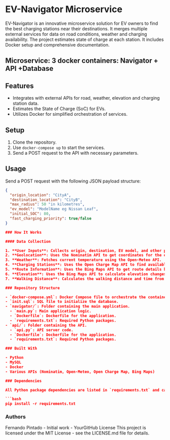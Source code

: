 # EV-Navigator Microservice
EV-Navigator is an innovative microservice solution for EV owners to find the best charging stations near their destinations. It merges multiple external services for data on road conditions, weather and charging availability. The project estimates state of charge at each station. It includes Docker setup and comprehensive documentation.

## Microservice: 3 docker containers: Navigator + API +Database

## Features

- Integrates with external APIs for road, weather, elevation and charging station data.
- Estimates the State of Charge (SoC) for EVs.
- Utilizes Docker for simplified orchestration of services.

## Setup
1. Clone the repository.
2. Use `docker-compose up` to start the services.
3. Send a POST request to the API with necessary parameters.

## Usage
Send a POST request with the following JSON payload structure:
```json
{
  "origin_location": "CityA",
  "destination_location": "CityB",
  "max_radius": 50 "in kilometres",
  "ev_model": "ModelName eg Nissan Leaf",
  "initial_SOC": 80,
  "fast_charging_priority": true/false
}

### How It Works

#### Data Collection

1. **User Inputs**: Collects origin, destination, EV model, and other parameters.
2. **Geolocation**: Uses the Nominatim API to get coordinates for the entered locations.
3. **Weather**: Fetches current temperature using the Open-Meteo API.
4. **Charging Stations**: Uses the Open Charge Map API to find available charging stations within a specified radius.
5. **Route Information**: Uses the Bing Maps API to get route details between the origin and each charging station.
6. **Elevation**: Uses the Bing Maps API to calculate elevation changes along the route.
7. **Walking Distance**: Calculates the walking distance and time from each station to the destination.

### Repository Structure

- `docker-compose.yml`: Docker Compose file to orchestrate the containers.
- `init.sql`: SQL file to initialize the database.
- `navigator/`: Folder containing the main application.
  - `main.py`: Main application logic.
  - `Dockerfile`: Dockerfile for the application.
  - `requirements.txt`: Required Python packages.
- `api/`: Folder containing the API.
  - `api.py`: API server code.
  - `Dockerfile`: Dockerfile for the application.
  - `requirements.txt`: Required Python packages.

### Built With

- Python
- MySQL
- Docker
- Various APIs (Nominatim, Open-Meteo, Open Charge Map, Bing Maps)

### Dependencies

All Python package dependencies are listed in `requirements.txt` and can be installed using pip.

```bash
pip install -r requirements.txt
```
### Authors
Fernando Pintado - Initial work - YourGitHub
License
This project is licensed under the MIT License - see the LICENSE.md file for details.


